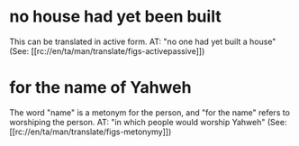# no house had yet been built

This can be translated in active form. AT: "no one had yet built a house" (See: [[rc://en/ta/man/translate/figs-activepassive]])

# for the name of Yahweh

The word "name" is a metonym for the person, and "for the name" refers to worshiping the person. AT: "in which people would worship Yahweh" (See: [[rc://en/ta/man/translate/figs-metonymy]])

